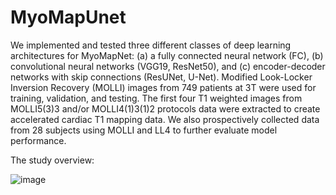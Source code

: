 # MyoMapUnet

We implemented and tested three different classes of deep learning architectures for MyoMapNet: (a) a fully connected neural network (FC), (b) convolutional neural networks (VGG19, ResNet50), and (c) encoder-decoder networks with skip connections (ResUNet, U-Net). Modified Look-Locker Inversion Recovery (MOLLI) images from 749 patients at 3T were used for training, validation, and testing. The first four T1 weighted images from MOLLI5(3)3 and/or MOLLI4(1)3(1)2 protocols data were extracted to create accelerated cardiac T1 mapping data. We also prospectively collected data from 28 subjects using MOLLI and LL4 to further evaluate model performance.

The study overview:

![image](https://user-images.githubusercontent.com/9512423/148699388-2965c681-2ee8-4f81-8a6b-d2990dc5944a.png)


